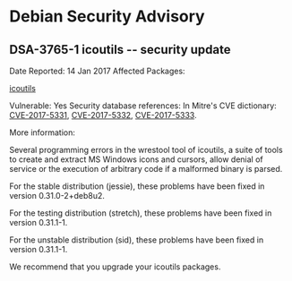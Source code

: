 
Debian Security Advisory
========================


DSA-3765-1 icoutils -- security update
--------------------------------------



Date Reported:
14 Jan 2017
Affected Packages:

[icoutils](https://packages.debian.org/src:icoutils)

Vulnerable:
Yes
Security database references:
In Mitre's CVE dictionary: [CVE-2017-5331](https://security-tracker.debian.org/tracker/CVE-2017-5331), [CVE-2017-5332](https://security-tracker.debian.org/tracker/CVE-2017-5332), [CVE-2017-5333](https://security-tracker.debian.org/tracker/CVE-2017-5333).  

More information:

Several programming errors in the wrestool tool of icoutils, a suite
of tools to create and extract MS Windows icons and cursors, allow
denial of service or the execution of arbitrary code if a malformed
binary is parsed.


For the stable distribution (jessie), these problems have been fixed in
version 0.31.0-2+deb8u2.


For the testing distribution (stretch), these problems have been fixed
in version 0.31.1-1.


For the unstable distribution (sid), these problems have been fixed in
version 0.31.1-1.


We recommend that you upgrade your icoutils packages.





